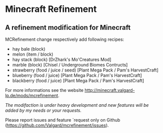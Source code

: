 # Minecraft Refinement
## A refinement modification for Minecraft

MCRefinement change respectively add following recipes:
- hay bale (block)
- melon (item / block)
- hay stack (block) [DrZhark's Mo'Creatures Mod]
- marble (block) [Chisel / Underground Biomes Contructs]
- strawberry (food / juice / seed) [Plant Mega Pack / Pam's HarvestCraft]
- blueberry (food / juice) [Plant Mega Pack / Pam's HarvestCraft]
- blackberry (food / juice) [Plant Mega Pack / Pam's HarvestCraft]

For more informations see the website http://minecraft.valgard-lp.de/mods/mcrefinement.

_The modifaction is under heavy development and new features will be added by my needs or your requests._

Please report issues and feature ´request only on Github (https://github.com/Valgard/mcrefinement/issues).
